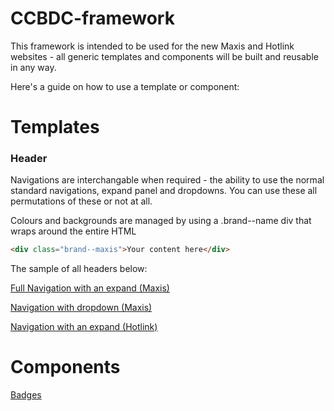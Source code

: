 # CCBDC-framework

This framework is intended to be used for the new Maxis and Hotlink websites - all generic templates and components will be built and reusable in any way.

Here's a guide on how to use a template or component:


Templates
======

### Header


Navigations are interchangable when required - the ability to use the normal standard navigations, expand panel and dropdowns. You can use these all permutations of these or not at all.

Colours and backgrounds are managed by using a .brand--name div that wraps around the entire HTML

```HTML
<div class="brand--maxis">Your content here</div>
```

The sample of all headers below:

[Full Navigation with an expand (Maxis)](navigation-full.php)

[Navigation with dropdown (Maxis)](navigation-dropdown.php)

[Navigation with an expand (Hotlink)](navigation-hotlink.php)

Components
======
[Badges](readme/badges.md)
